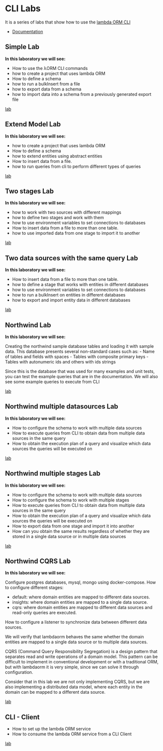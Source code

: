 # CLI Labs

It is a series of labs that show how to use the [lambda ORM CLI](https://www.npmjs.com/package/lambdaorm-cli)

- [Documentation](https://github.com/FlavioLionelRita/lambdaorm-cli/wiki)

## Simple Lab

**In this laboratory we will see:**

- How to use the λORM CLI commands
- how to create a project that uses lambda ORM
- How to define a schema
- how to run a bulkInsert from a file
- how to export data from a schema
- how to import data into a schema from a previously generated export file

[lab](https://github.com/FlavioLionelRita/lambdaorm-labs/tree/main/labs/cli/01-simple)

## Extend Model Lab

**In this laboratory we will see:**

- how to create a project that uses lambda ORM
- How to define a schema
- how to extend entities using abstract entities
- How to insert data from a file.
- how to run queries from cli to perform different types of queries

[lab](https://github.com/FlavioLionelRita/lambdaorm-labs/tree/main/labs/cli/02-extend-model)

## Two stages Lab

**In this laboratory we will see:**

- how to work with two sources with different mappings
- how to define two stages and work with them
- how to use environment variables to set connections to databases
- How to insert data from a file to more than one table.
- how to use imported data from one stage to import it to another

[lab](https://github.com/FlavioLionelRita/lambdaorm-labs/tree/main/labs/cli/03-two-stages)

## Two data sources with the same query Lab

**In this laboratory we will see:**

- How to insert data from a file to more than one table.
- how to define a stage that works with entities in different databases
- how to use environment variables to set connections to databases
- how to run a bulkInsert on entities in different databases
- how to export and import entity data in different databases

[lab](https://github.com/FlavioLionelRita/lambdaorm-labs/tree/main/labs/cli/04-two-datasource-same-query)

## Northwind Lab

**In this laboratory we will see:**

Creating the northwind sample database tables and loading it with sample data.
This database presents several non-standard cases such as:
	- Name of tables and fields with spaces
	- Tables with composite primary keys
	- Tables with autonumeric ids and others with ids strings

Since this is the database that was used for many examples and unit tests, you can test the example queries that are in the documentation.
We will also see some example queries to execute from CLI

[lab](https://github.com/FlavioLionelRita/lambdaorm-labs/tree/main/labs/cli/05-northwind)

## Northwind multiple datasources Lab

**In this laboratory we will see:**

- How to configure the schema to work with multiple data sources
- How to execute queries from CLI to obtain data from multiple data sources in the same query
- How to obtain the execution plan of a query and visualize which data sources the queries will be executed on

[lab](https://github.com/FlavioLionelRita/lambdaorm-labs/tree/main/labs/cli/06-northwind-multiples-datasources)

## Northwind multiple stages Lab

**In this laboratory we will see:**

- How to configure the schema to work with multiple data sources
- How to configure the schema to work with multiple stages
- How to execute queries from CLI to obtain data from multiple data sources in the same query
- How to obtain the execution plan of a query and visualize which data sources the queries will be executed on
- How to export data from one stage and import it into another
- How can you obtain the same results regardless of whether they are stored in a single data source or in multiple data sources

[lab](https://github.com/FlavioLionelRita/lambdaorm-labs/tree/main/labs/cli/07-northwind-multiples-stages)

## Northwind CQRS Lab

**In this laboratory we will see:**

Configure postgres databases, mysql, mongo using docker-compose.
How to configure different stages:

- default: where domain entities are mapped to different data sources.
- insights: where domain entities are mapped to a single data source.
- cqrs: where domain entities are mapped to different data sources and read-only queries are executed.

How to configure a listener to synchronize data between different data sources.

We will verify that lambdaorm behaves the same whether the domain entities are mapped to a single data source or to multiple data sources.

CQRS (Command Query Responsibility Segregation) is a design pattern that separates read and write operations of a domain model.
This pattern can be difficult to implement in conventional development or with a traditional ORM, but with lambdaorm it is very simple, since we can solve it through configuration.

Consider that in this lab we are not only implementing CQRS, but we are also implementing a distributed data model, where each entity in the domain can be mapped to a different data source.

[lab](https://github.com/FlavioLionelRita/lambdaorm-labs/tree/main/labs/cli/08-northwind-cqrs)

## CLI - Client

- How to set up the lambda ORM service
- How to consume the lambda ORM service from a CLI Client

[lab](https://github.com/FlavioLionelRita/lambdaorm-labs/tree/main/labs/cli/09-client)
